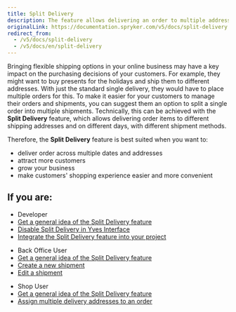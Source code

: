 ```yaml
---
title: Split Delivery
description: The feature allows delivering an order to multiple addresses and dates and attracting more customers.
originalLink: https://documentation.spryker.com/v5/docs/split-delivery
redirect_from:
  - /v5/docs/split-delivery
  - /v5/docs/en/split-delivery
---
```


Bringing flexible shipping options in your online business may have a key impact on the purchasing decisions of your customers. For example, they might want to buy presents for the holidays and ship them to different addresses. With just the standard single delivery, they would have to place multiple orders for this. To make it easier for your customers to manage their orders and shipments, you can suggest them an option to split a single order into multiple shipments. Technically, this can be achieved with the **Split Delivery** feature, which allows delivering order items to different shipping addresses and on different days, with different shipment methods.

Therefore, the **Split Delivery** feature is best suited when you want to:

* deliver order across multiple dates and addresses
* attract more customers
* grow your business
* make customers' shopping experience easier and more convenient

## If you are:

<div class="mr-container">
    <div class="mr-list-container">
        <!-- col1 -->
        <div class="mr-col">
            <ul class="mr-list mr-list-green">
                <li class="mr-title">Developer</li>
                <li><a href="https://documentation.spryker.com/docs/en/split-delivery-overview" class="mr-link">Get a general idea of the Split Delivery feature</a></li>
 <li><a href="https://documentation.spryker.com/docs/en/ht-disable-split-delivery-in-yves-interface" class="mr-link">Disable Split Delivery in Yves Interface</a></li>                
                <li><a href="https://documentation.spryker.com/docs/en/split-delivery-concept" class="mr-link">Integrate the Split Delivery feature into your project</a></li>
            </ul>
        </div>
        <!-- col2 -->
        <div class="mr-col">
            <ul class="mr-list mr-list-blue">
                <li class="mr-title"> Back Office User</li>
                <li><a href="https://documentation.spryker.com/docs/en/split-delivery-overview" class="mr-link">Get a general idea of the Split Delivery feature</a></li>
                <li><a href="https://documentation.spryker.com/docs/en/managing-order-shipments#creating-a-new-shipment-for-order" class="mr-link">Create a new shipment</a></li>
                <li><a href="https://documentation.spryker.com/docs/en/managing-order-shipments#editing-shipment-details" class="mr-link">Edit a shipment</a></li>
            </ul>
        </div>
        <!-- col3 -->
        <div class="mr-col">
            <ul class="mr-list mr-list-red">
                <li class="mr-title">Shop User</li>
               <li><a href="https://documentation.spryker.com/docs/en/split-delivery-overview" class="mr-link">Get a general idea of the Split Delivery feature</a></li>
                <li><a href="https://documentation.spryker.com/docs/en/address-step-shop-guide-201911#assign-multiple-delivery-addresses-to-order" class="mr-link">Assign multiple delivery addresses to an order</a></li>
            </ul>
        </div>
    </div>
</div>
